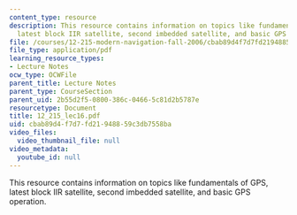 ```yaml
---
content_type: resource
description: This resource contains information on topics like fundamentals of GPS,
  latest block IIR satellite, second imbedded satellite, and basic GPS operation.
file: /courses/12-215-modern-navigation-fall-2006/cbab89d4f7d7fd21948859c3db7558ba_12_215_lec16.pdf
file_type: application/pdf
learning_resource_types:
- Lecture Notes
ocw_type: OCWFile
parent_title: Lecture Notes
parent_type: CourseSection
parent_uid: 2b55d2f5-0800-386c-0466-5c81d2b5787e
resourcetype: Document
title: 12_215_lec16.pdf
uid: cbab89d4-f7d7-fd21-9488-59c3db7558ba
video_files:
  video_thumbnail_file: null
video_metadata:
  youtube_id: null
---
```

This resource contains information on topics like fundamentals of GPS, latest block IIR satellite, second imbedded satellite, and basic GPS operation.

